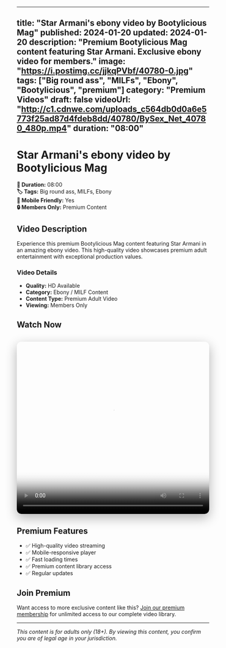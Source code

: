 
---
title: "Star Armani's ebony video by Bootylicious Mag"
published: 2024-01-20
updated: 2024-01-20
description: "Premium Bootylicious Mag content featuring Star Armani. Exclusive ebony video for members."
image: "https://i.postimg.cc/jjkqPVbf/40780-0.jpg"
tags: ["Big round ass", "MILFs", "Ebony", "Bootylicious", "premium"]
category: "Premium Videos"
draft: false
videoUrl: "http://c1.cdnwe.com/uploads_c564db0d0a6e5773f25ad87d4fdeb8dd/40780/BySex_Net_40780_480p.mp4"
duration: "08:00"
---

# Star Armani's ebony video by Bootylicious Mag

**🎥 Duration:** 08:00  
**🏷️ Tags:** Big round ass, MILFs, Ebony  
**📱 Mobile Friendly:** Yes  
**🔒 Members Only:** Premium Content

## Video Description

Experience this premium Bootylicious Mag content featuring Star Armani in an amazing ebony video. This high-quality video showcases premium adult entertainment with exceptional production values.

### Video Details
- **Quality:** HD Available
- **Category:** Ebony / MILF Content
- **Content Type:** Premium Adult Video
- **Viewing:** Members Only

## Watch Now

<div class="video-container" style="position: relative; width: 100%; max-width: 800px; margin: 2rem auto; border-radius: 12px; overflow: hidden; box-shadow: 0 10px 30px rgba(0,0,0,0.3);">
  <video 
    controls 
    poster="https://i.postimg.cc/jjkqPVbf/40780-0.jpg"
    width="100%" 
    height="450" 
    style="border-radius: 12px;"
  >
    <source src="http://c1.cdnwe.com/uploads_c564db0d0a6e5773f25ad87d4fdeb8dd/40780/BySex_Net_40780_480p.mp4" type="video/mp4">
    Your browser does not support the video tag.
  </video>
</div>

## Premium Features

- ✅ High-quality video streaming
- ✅ Mobile-responsive player
- ✅ Fast loading times
- ✅ Premium content library access
- ✅ Regular updates

## Join Premium

Want access to more exclusive content like this? [Join our premium membership](https://whatsappad.vercel.app/) for unlimited access to our complete video library.

---

*This content is for adults only (18+). By viewing this content, you confirm you are of legal age in your jurisdiction.*
